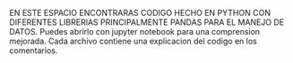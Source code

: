 EN ESTE ESPACIO ENCONTRARAS CODIGO HECHO EN PYTHON CON DIFERENTES LIBRERIAS PRINCIPALMENTE PANDAS PARA EL MANEJO DE DATOS.
Puedes abrirlo con jupyter notebook para una comprension mejorada.
Cada archivo contiene una explicacion del codigo en los comentarios. 

